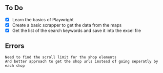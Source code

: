 ## To Do

- [x] Learn the basics of Playwright
- [x] Create a basic scrapper to get the data from the maps 
- [x] Get the list of the search keywords and save it into the excel file

## Errors
    Need to find the scroll limit for the shop elements
    And better approach to get the shop urls instead of going seperatly by each shop
    
